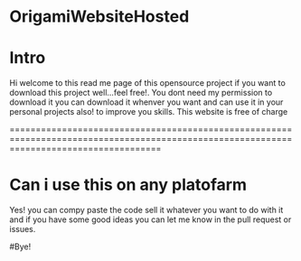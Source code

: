 # OrigamiWebsiteHosted


# Intro

Hi welcome to this read me page of this opensource project if you want to download this project well...feel free!. You dont need my permission to download it you can download it whenver you want and can use it in your personal projects also! to improve you skills.
This website is free of charge

=========================================================================================================================================

# Can i use this on any platofarm

Yes! you can compy paste the code sell it whatever you want to do with it and if you have some good ideas you can let me know in the pull request or issues.

#Bye!
